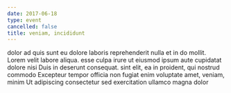 ```yaml
---
date: 2017-06-18
type: event
cancelled: false
title: veniam, incididunt
---
```

dolor ad quis sunt eu dolore laboris reprehenderit nulla et in do mollit. Lorem velit labore aliqua. esse culpa irure ut eiusmod ipsum aute cupidatat dolore nisi Duis in deserunt consequat. sint elit, ea in proident, qui nostrud commodo Excepteur tempor officia non fugiat enim voluptate amet, veniam, minim Ut adipiscing consectetur sed exercitation ullamco magna dolor